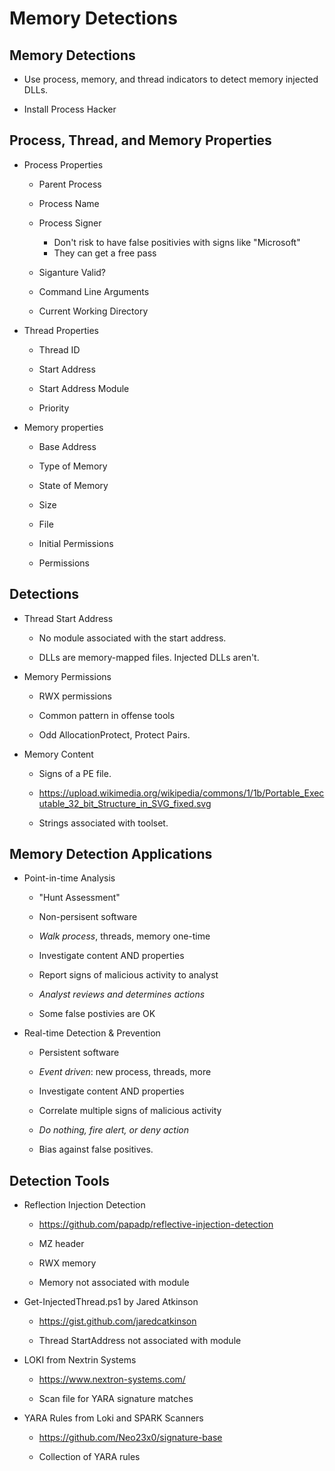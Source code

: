 # Memory Detections

##  Memory Detections

- Use process, memory, and thread indicators to detect memory injected DLLs.  

- Install Process Hacker

 ## Process, Thread, and Memory Properties

- Process Properties
  
  - Parent Process
  
  - Process Name
  
  - Process Signer
     - Don't risk to have false positivies with signs like "Microsoft"
     - They can get a free pass
  
  - Siganture Valid?
  
  - Command Line Arguments
  
  - Current Working Directory
    

- Thread Properties
  
  - Thread ID
  
  - Start Address
  
  - Start Address Module
  
  - Priority
    

- Memory properties
  
  - Base Address
  
  - Type of Memory
  
  - State of Memory
  
  - Size
  
  - File
  
  - Initial Permissions
  
  - Permissions

## Detections
 
 - Thread Start Address
     
     - No module associated with the start address.
     
     - DLLs are memory-mapped files. Injected DLLs aren't.
 
 - Memory Permissions
     
     - RWX permissions
     
     - Common pattern in offense tools
     
     - Odd AllocationProtect, Protect Pairs.
 
 - Memory Content
     
     - Signs of a PE file.
     
     - https://upload.wikimedia.org/wikipedia/commons/1/1b/Portable_Executable_32_bit_Structure_in_SVG_fixed.svg 
     
     - Strings associated with toolset.
    
## Memory Detection Applications
- Point-in-time Analysis

   - "Hunt Assessment"

   - Non-persisent software

   - *Walk process*, threads, memory one-time

   - Investigate content AND properties

   - Report signs of malicious activity to analyst

   - *Analyst reviews and determines actions*

   - Some false postivies are OK
        
- Real-time Detection & Prevention

   - Persistent software

   - *Event driven*: new process, threads, more

   - Investigate content AND properties

   - Correlate multiple signs of malicious activity

   - *Do nothing, fire alert, or deny action*

   - Bias against false positives.

## Detection Tools

- Reflection Injection Detection
     - https://github.com/papadp/reflective-injection-detection
      
     - MZ header
      
     - RWX memory
      
     - Memory not associated with module

 
 - Get-InjectedThread.ps1 by Jared Atkinson
      
      - https://gist.github.com/jaredcatkinson
      
      - Thread StartAddress not associated with module
 
 
 - LOKI from Nextrin Systems
      
      - https://www.nextron-systems.com/
      
      - Scan file for YARA signature matches
        
 
 - YARA Rules from Loki and SPARK Scanners
      
      - https://github.com/Neo23x0/signature-base
      
      - Collection of YARA rules
 
